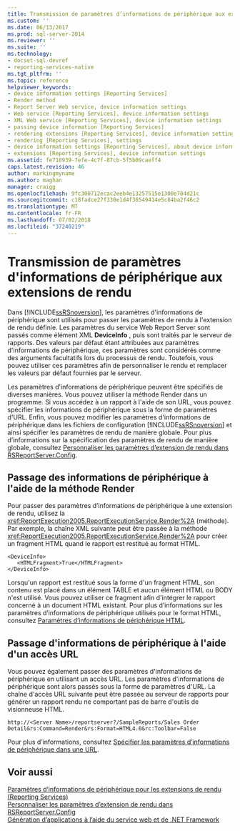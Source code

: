 ```yaml
---
title: Transmission de paramètres d’informations de périphérique aux extensions de rendu | Microsoft Docs
ms.custom: ''
ms.date: 06/13/2017
ms.prod: sql-server-2014
ms.reviewer: ''
ms.suite: ''
ms.technology:
- docset-sql-devref
- reporting-services-native
ms.tgt_pltfrm: ''
ms.topic: reference
helpviewer_keywords:
- device information settings [Reporting Services]
- Render method
- Report Server Web service, device information settings
- Web service [Reporting Services], device information settings
- XML Web service [Reporting Services], device information settings
- passing device information [Reporting Services]
- rendering extensions [Reporting Services], device information settings
- rendering [Reporting Services], settings
- device information settings [Reporting Services], about device information settings
- extensions [Reporting Services], device information settings
ms.assetid: fe718939-7efe-4c7f-87cb-5f5b09caeff4
caps.latest.revision: 46
author: markingmyname
ms.author: maghan
manager: craigg
ms.openlocfilehash: 9fc300712ecac2eeb4e13257515e1300e704d21c
ms.sourcegitcommit: c18fadce27f330e1d4f36549414e5c84ba2f46c2
ms.translationtype: MT
ms.contentlocale: fr-FR
ms.lasthandoff: 07/02/2018
ms.locfileid: "37240219"
---
```

# <a name="passing-device-information-settings-to-rendering-extensions"></a>Transmission de paramètres d'informations de périphérique aux extensions de rendu
  Dans [!INCLUDE[ssRSnoversion](../../../includes/ssrsnoversion-md.md)], les paramètres d'informations de périphérique sont utilisés pour passer les paramètres de rendu à l'extension de rendu définie. Les paramètres du service Web Report Server sont passés comme élément XML **DeviceInfo** , puis sont traités par le serveur de rapports. Des valeurs par défaut étant attribuées aux paramètres d'informations de périphérique, ces paramètres sont considérés comme des arguments facultatifs lors du processus de rendu. Toutefois, vous pouvez utiliser ces paramètres afin de personnaliser le rendu et remplacer les valeurs par défaut fournies par le serveur.  
  
 Les paramètres d'informations de périphérique peuvent être spécifiés de diverses manières. Vous pouvez utiliser la méthode Render dans un programme. Si vous accédez à un rapport à l'aide de son URL, vous pouvez spécifier les informations de périphérique sous la forme de paramètres d'URL. Enfin, vous pouvez modifier les paramètres d'informations de périphérique dans les fichiers de configuration [!INCLUDE[ssRSnoversion](../../../includes/ssrsnoversion-md.md)] et ainsi spécifier les paramètres de rendu de manière globale. Pour plus d’informations sur la spécification des paramètres de rendu de manière globale, consultez [Personnaliser les paramètres d’extension de rendu dans RSReportServer.Config](../../customize-rendering-extension-parameters-in-rsreportserver-config.md).  
  
## <a name="passing-device-information-using-the-render-method"></a>Passage des informations de périphérique à l'aide de la méthode Render  
 Pour passer des paramètres d’informations de périphérique à une extension de rendu, utilisez la <xref:ReportExecution2005.ReportExecutionService.Render%2A> (méthode). Par exemple, la chaîne XML suivante peut être passée à la méthode <xref:ReportExecution2005.ReportExecutionService.Render%2A> pour créer un fragment HTML quand le rapport est restitué au format HTML.  
  
```  
<DeviceInfo>  
   <HTMLFragment>True</HTMLFragment>  
</DeviceInfo>  
```  
  
 Lorsqu'un rapport est restitué sous la forme d'un fragment HTML, son contenu est placé dans un élément TABLE et aucun élément HTML ou BODY n'est utilisé. Vous pouvez utiliser ce fragment afin d'intégrer le rapport concerné à un document HTML existant. Pour plus d’informations sur les paramètres d’informations de périphérique utilisés pour le format HTML, consultez [Paramètres d’informations de périphérique HTML](../../html-device-information-settings.md).  
  
## <a name="passing-device-information-using-url-access"></a>Passage d'informations de périphérique à l'aide d'un accès URL  
 Vous pouvez également passer des paramètres d'informations de périphérique en utilisant un accès URL. Les paramètres d'informations de périphérique sont alors passés sous la forme de paramètres d'URL. La chaîne d'accès URL suivante peut être passée au serveur de rapports pour générer un rapport rendu ne comportant pas de barre d'outils de visionneuse HTML.  
  
```  
http://<Server Name>/reportserver?/SampleReports/Sales Order Detail&rs:Command=Render&rs:Format=HTML4.0&rc:Toolbar=False  
```  
  
 Pour plus d’informations, consultez [Spécifier les paramètres d’informations de périphérique dans une URL](../../specify-device-information-settings-in-a-url.md).  
  
## <a name="see-also"></a>Voir aussi  
 [Paramètres d’informations de périphérique pour les extensions de rendu &#40;Reporting Services&#41;](../../device-information-settings-for-rendering-extensions-reporting-services.md)   
 [Personnaliser les paramètres d’extension de rendu dans RSReportServer.Config](../../customize-rendering-extension-parameters-in-rsreportserver-config.md)   
 [Génération d’applications à l’aide du service web et de .NET Framework](building-applications-using-the-web-service-and-the-net-framework.md)  
  
  
